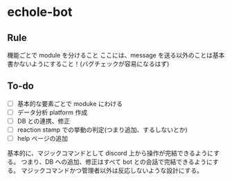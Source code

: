 # echole-bot

## Rule

機能ごとで module を分けること
ここには、message を送る以外のことは基本書かないようにすること！(バグチェックが容易になるはず)

## To-do

- [ ] 基本的な要素ごとで moduke にわける
- [ ] データ分析 platform 作成
- [ ] DB との連携、修正
- [ ] reaction stamp での挙動の判定(つまり追加、するしないとか)
- [ ] help ページの追加

基本的に、マジックコマンドとして discord 上から操作が完結できるようにする。
つまり、DB への追加、修正はすべて bot との会話で完結できるようにする。
マジックコマンドかつ管理者以外は反応しないような設計にする。
